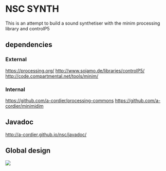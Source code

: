 # NSC SYNTH

This is an attempt to build a sound synthetiser with the minim processing library and controlP5

## dependencies

### External
https://processing.org/
http://www.sojamo.de/libraries/controlP5/
http://code.compartmental.net/tools/minim/

### Internal
https://github.com/a-cordier/processing-commons
https://github.com/a-cordier/minimidim

## Javadoc

http://a-cordier.github.io/nsc/javadoc/

## Global design

![](http://a-cordier.github.io/nsc/diagrams/nsc-mvc.png)



 
